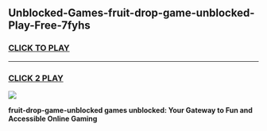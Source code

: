 
## Unblocked-Games-fruit-drop-game-unblocked-Play-Free-7fyhs
<h3>
<a href="https://premium76.site?title=fruit-drop-game-unblocked&ref=20A">CLICK TO PLAY</a></h3>
<hr>

<h3>
<a href="https://premium76.site?title=fruit-drop-game-unblocked&ref=20A">CLICK 2 PLAY</a>
  
</h3>

<a href="https://premium76.site?title=fruit-drop-game-unblocked&ref=20A"><img src="https://clearcache.store/games.png"></a>


**fruit-drop-game-unblocked games unblocked: Your Gateway to Fun and Accessible Online Gaming**
